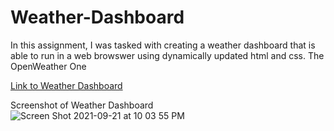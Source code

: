 # Weather-Dashboard
In this assignment, I was tasked with creating a weather dashboard that is able to run in a web browswer using dynamically updated html and css. The OpenWeather One

[Link to Weather Dashboard](https://kbentley8.github.io/Weather-Dashboard/)

Screenshot of Weather Dashboard![Screen Shot 2021-09-21 at 10 03 55 PM](https://user-images.githubusercontent.com/88289885/134273077-02824cf2-894d-411d-93e2-9098fdcd457a.png)
